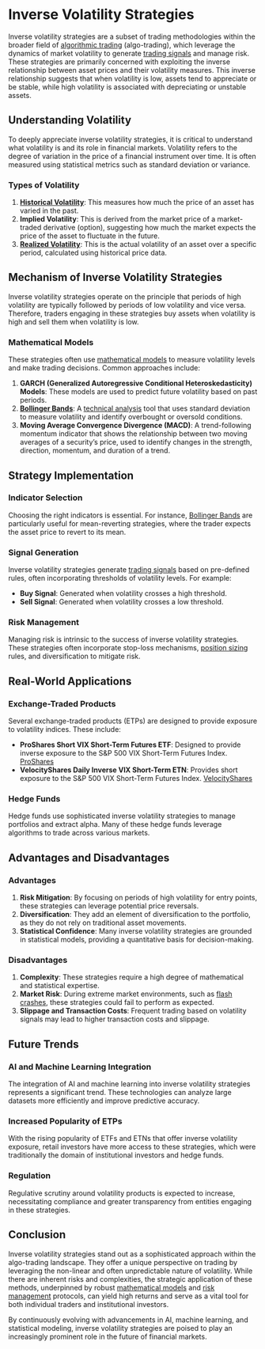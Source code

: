 # Inverse Volatility Strategies

Inverse volatility strategies are a subset of trading methodologies within the broader field of [algorithmic trading](../a/algorithmic_trading.md) (algo-trading), which leverage the dynamics of market volatility to generate [trading signals](../t/trading_signals.md) and manage risk. These strategies are primarily concerned with exploiting the inverse relationship between asset prices and their volatility measures. This inverse relationship suggests that when volatility is low, assets tend to appreciate or be stable, while high volatility is associated with depreciating or unstable assets.

## Understanding Volatility

To deeply appreciate inverse volatility strategies, it is critical to understand what volatility is and its role in financial markets. Volatility refers to the degree of variation in the price of a financial instrument over time. It is often measured using statistical metrics such as standard deviation or variance.

### Types of Volatility

1. **[Historical Volatility](../h/historical_volatility.md)**: This measures how much the price of an asset has varied in the past.
2. **Implied Volatility**: This is derived from the market price of a market-traded derivative (option), suggesting how much the market expects the price of the asset to fluctuate in the future.
3. **[Realized Volatility](../r/realized_volatility.md)**: This is the actual volatility of an asset over a specific period, calculated using historical price data.

## Mechanism of Inverse Volatility Strategies

Inverse volatility strategies operate on the principle that periods of high volatility are typically followed by periods of low volatility and vice versa. Therefore, traders engaging in these strategies buy assets when volatility is high and sell them when volatility is low.

### Mathematical Models

These strategies often use [mathematical models](../m/mathematical_models_in_trading.md) to measure volatility levels and make trading decisions. Common approaches include:

1. **GARCH (Generalized Autoregressive Conditional Heteroskedasticity) Models**: These models are used to predict future volatility based on past periods. 
2. **[Bollinger Bands](../b/bollinger_bands.md)**: A [technical analysis](../t/technical_analysis.md) tool that uses standard deviation to measure volatility and identify overbought or oversold conditions.
3. **Moving Average Convergence Divergence (MACD)**: A trend-following momentum indicator that shows the relationship between two moving averages of a security’s price, used to identify changes in the strength, direction, momentum, and duration of a trend.

## Strategy Implementation

### Indicator Selection

Choosing the right indicators is essential. For instance, [Bollinger Bands](../b/bollinger_bands.md) are particularly useful for mean-reverting strategies, where the trader expects the asset price to revert to its mean.

### Signal Generation

Inverse volatility strategies generate [trading signals](../t/trading_signals.md) based on pre-defined rules, often incorporating thresholds of volatility levels. For example:
- **Buy Signal**: Generated when volatility crosses a high threshold.
- **Sell Signal**: Generated when volatility crosses a low threshold.

### Risk Management

Managing risk is intrinsic to the success of inverse volatility strategies. These strategies often incorporate stop-loss mechanisms, [position sizing](../p/position_sizing.md) rules, and diversification to mitigate risk.

## Real-World Applications

### Exchange-Traded Products

Several exchange-traded products (ETPs) are designed to provide exposure to volatility indices. These include:
- **ProShares Short VIX Short-Term Futures ETF**: Designed to provide inverse exposure to the S&P 500 VIX Short-Term Futures Index.
  [ProShares](https://www.proshares.com/our-etfs/short-etfs/svxy.html)
- **VelocityShares Daily Inverse VIX Short-Term ETN**: Provides short exposure to the S&P 500 VIX Short-Term Futures Index.
  [VelocityShares](https://www.velocityshares.com/etns/product/vix/)

### Hedge Funds

Hedge funds use sophisticated inverse volatility strategies to manage portfolios and extract alpha. Many of these hedge funds leverage algorithms to trade across various markets.

## Advantages and Disadvantages

### Advantages

1. **Risk Mitigation**: By focusing on periods of high volatility for entry points, these strategies can leverage potential price reversals.
2. **Diversification**: They add an element of diversification to the portfolio, as they do not rely on traditional asset movements.
3. **Statistical Confidence**: Many inverse volatility strategies are grounded in statistical models, providing a quantitative basis for decision-making.

### Disadvantages

1. **Complexity**: These strategies require a high degree of mathematical and statistical expertise.
2. **Market Risk**: During extreme market environments, such as [flash crashes](../f/flash_crashes.md), these strategies could fail to perform as expected.
3. **Slippage and Transaction Costs**: Frequent trading based on volatility signals may lead to higher transaction costs and slippage.

## Future Trends

### AI and Machine Learning Integration

The integration of AI and machine learning into inverse volatility strategies represents a significant trend. These technologies can analyze large datasets more efficiently and improve predictive accuracy.

### Increased Popularity of ETPs

With the rising popularity of ETFs and ETNs that offer inverse volatility exposure, retail investors have more access to these strategies, which were traditionally the domain of institutional investors and hedge funds.

### Regulation

Regulative scrutiny around volatility products is expected to increase, necessitating compliance and greater transparency from entities engaging in these strategies.

## Conclusion

Inverse volatility strategies stand out as a sophisticated approach within the algo-trading landscape. They offer a unique perspective on trading by leveraging the non-linear and often unpredictable nature of volatility. While there are inherent risks and complexities, the strategic application of these methods, underpinned by robust [mathematical models](../m/mathematical_models_in_trading.md) and [risk management](../r/risk_management.md) protocols, can yield high returns and serve as a vital tool for both individual traders and institutional investors.

By continuously evolving with advancements in AI, machine learning, and statistical modeling, inverse volatility strategies are poised to play an increasingly prominent role in the future of financial markets.
